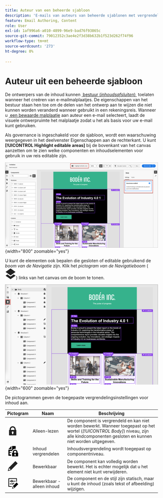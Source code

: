 ```yaml
---
title: Auteur van een beheerde sjabloon
description: 'E-mails van auteurs van beheerde sjablonen met vergrendelde inhoud: identificeer bewerkbare gebieden en werk binnen beheerbeperkingen in Journey Optimizer B2B edition.'
feature: Email Authoring, Content
role: User
exl-id: 1af996a6-a010-4899-96e9-bad76f93865c
source-git-commit: 79012352c3ae4e2f3d38b632b1f523d262f74f96
workflow-type: tm+mt
source-wordcount: '273'
ht-degree: 0%

---
```


# Auteur uit een beheerde sjabloon

De ontwerpers van de inhoud kunnen [&#x200B; bestuur (_inhoudsafsluiten_) &#x200B;](./template-content-governance.md) toelaten wanneer het creëren van e-mailmalplaatjes. De eigenschappen van het bestuur staan hen toe om de delen van het ontwerp aan te wijzen die niet kunnen worden veranderd wanneer gebruikt in een rekeningsreis. Wanneer u [&#x200B; een bewaarde malplaatje &#x200B;](./email-authoring.md#select-a-template) aan auteur een e-mail selecteert, laadt de visuele ontwerpruimte het malplaatje zodat u het als basis voor uw e-mail kunt gebruiken.

Als governance is ingeschakeld voor de sjabloon, wordt een waarschuwing weergegeven in het deelvenster Eigenschappen aan de rechterkant. U kunt **[!UICONTROL Highlight editable areas]** bij de bovenkant van het canvas aanzetten om te zien welke componenten en inhoudselementen voor gebruik in uw reis editable zijn.

![&#x200B; Mening editable gebieden in een geregeerd malplaatje &#x200B;](./assets/email-designer-governed-highlight.png){width="800" zoomable="yes"}

U kunt de elementen ook bepalen die gesloten of editable gebruikend de _boom van de Navigatie_ zijn. Klik het _pictogram van de Navigatieboom_ ( ![&#x200B; pictogram van de Verbinding &#x200B;](../assets/do-not-localize/icon-navigation-tree.svg)) links van het canvas om de boom te tonen.

![&#x200B; Mening editable gebieden in een geregeerd malplaatje &#x200B;](./assets/email-designer-governed-tree.png){width="600" zoomable="yes"}

De pictogrammen geven de toegepaste vergrendelingsinstellingen voor inhoud aan.

| Pictogram | Naam | Beschrijving |
|------|------|-------------|
| ![&#x200B; las slechts pictogram &#x200B;](../assets/do-not-localize/icon-tree-lock.svg) | Alleen-lezen | De component is vergrendeld en kan niet worden bewerkt. Wanneer toegepast op het wortel (_[!UICONTROL Body]_) niveau, zijn alle kindcomponenten gesloten en kunnen niet worden uitgegeven. |
| ![&#x200B; Inhoud geeft pictogram uit &#x200B;](../assets/do-not-localize/icon-tree-content-lock.svg) | Inhoud vergrendelen | Inhoudsvergrendeling wordt toegepast op componentniveau. |
| ![&#x200B; Bewerkbaar pictogram &#x200B;](../assets/do-not-localize/icon-edit.svg) | Bewerkbaar | De component kan volledig worden bewerkt. Het is echter mogelijk dat u het element niet kunt verwijderen. |
| ![&#x200B; Inhoud geeft pictogram uit &#x200B;](../assets/do-not-localize/icon-tree-edit-text.svg) | Bewerkbaar - alleen inhoud | De component en de stijl zijn statisch, maar u kunt de inhoud (zoals tekst of afbeelding) wijzigen. |

